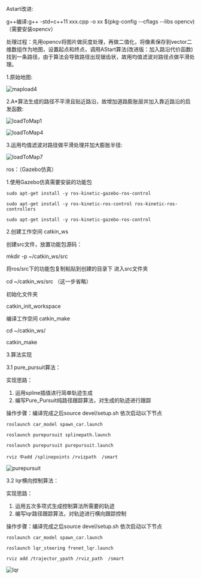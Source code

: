 Astart改进:

g++编译:g++ -std=c++11  xxx.cpp -o xx $(pkg-config --cflags --libs opencv) （需要安装opencv）

处理过程：先用opencv将图片做灰度处理，再做二值化，将像素保存到vector二维数组作为地图，设置起点和终点，调用AStart算法(改进版：加入路沿代价函数)找到一条路径，由于算法会导致路径出现锯齿状，故用均值滤波对路径点做平滑处理。

1.原始地图:

![mapload4](https://user-images.githubusercontent.com/68492981/132976491-de0eb792-02cf-4d98-a0cc-24c78338121e.jpg)

2.A*算法生成的路径不平滑且贴近路沿，故增加道路膨胀层并加入靠近路沿的启发函数:

![loadToMap1](https://user-images.githubusercontent.com/68492981/133076047-7c432bd4-a349-4288-8f30-e6b61ddbc2e9.jpg)

![loadToMap4](https://user-images.githubusercontent.com/68492981/132976596-99eee2ee-7b96-464c-9700-36805340588b.jpg)

3.运用均值滤波对路径做平滑处理并加大膨胀半径:

![loadToMap7](https://user-images.githubusercontent.com/68492981/132976579-f1298c8a-17c5-4eeb-8fc4-a1b2bfde91ae.jpg)


ros：（Gazebo仿真）

1.使用Gazebo仿真需要安装的功能包

    sudo apt-get install -y ros-kinetic-gazebo-ros-control 

    sudo apt-get install -y ros-kinetic-ros-control ros-kinetic-ros-controllers

    sudo apt-get install -y ros-kinetic-gazebo-ros-control

2.创建工作空间 catkin_ws

创建src文件，放置功能包源码：

mkdir -p ~/catkin_ws/src

将ros/src下的功能包复制粘贴到创建的目录下
进入src文件夹

cd ~/catkin_ws/src （这一步省略）

初始化文件夹

catkin_init_workspace

编译工作空间 catkin_make

cd ~/catkin_ws/

catkin_make

3.算法实现

3.1 pure_pursuit算法：

实现思路：
1. 运用spline插值进行简单轨迹生成
2. 编写Pure_Pursuit纯路径跟踪算法，对生成的轨迹进行跟踪

操作步骤：编译完成之后source devel/setup.sh 依次启动以下节点

    roslaunch car_model spawn_car.launch
    
    roslaunch purepursuit splinepath.launch 
    
    roslaunch purepursuit purepursuit.launch
    
    rviz 中add /splinepoints /rvizpath  /smart
![purepursuit](https://user-images.githubusercontent.com/68492981/138063800-ce4cab93-26f3-41c9-a0cc-80469628dde1.png)


3.2 lqr横向控制算法：

实现思路：
1. 运用五次多项式生成控制算法所需要的轨迹
2. 编写lqr路径跟踪算法，对轨迹进行横向跟踪控制

操作步骤：编译完成之后source devel/setup.sh 依次启动以下节点

    roslaunch car_model spawn_car.launch
   
    roslaunch lqr_steering frenet_lqr.launch 
    
    rviz add /trajector_ypath /rviz_path  /smart
![lqr](https://user-images.githubusercontent.com/68492981/138063725-e4de2f2c-9bdb-4e41-8c4c-d6c222d00687.png)

